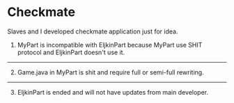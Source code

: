 # Checkmate
Slaves and I developed checkmate application just for idea.

1. MyPart is incompatible with EljkinPart because MyPart use SHIT protocol and EljkinPart doesn't use it.
--------------------------------------------------------------
2. Game.java in MyPart is shit and require full or semi-full rewriting.
--------------------------------------------------------------
3. EljkinPart is ended and will not have updates from main developer.
